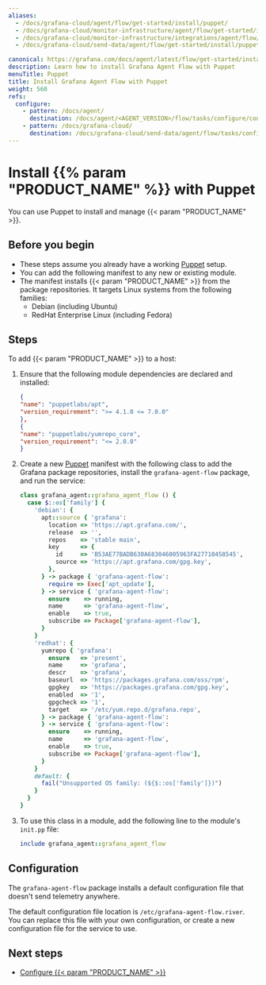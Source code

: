 ```yaml
---
aliases:
  - /docs/grafana-cloud/agent/flow/get-started/install/puppet/
  - /docs/grafana-cloud/monitor-infrastructure/agent/flow/get-started/install/puppet/
  - /docs/grafana-cloud/monitor-infrastructure/integrations/agent/flow/get-started/install/puppet/
  - /docs/grafana-cloud/send-data/agent/flow/get-started/install/puppet/

canonical: https://grafana.com/docs/agent/latest/flow/get-started/install/puppet/
description: Learn how to install Grafana Agent Flow with Puppet
menuTitle: Puppet
title: Install Grafana Agent Flow with Puppet
weight: 560
refs:
  configure:
    - pattern: /docs/agent/
      destination: /docs/agent/<AGENT_VERSION>/flow/tasks/configure/configure-linux/
    - pattern: /docs/grafana-cloud/
      destination: /docs/grafana-cloud/send-data/agent/flow/tasks/configure/configure-linux/
---
```


# Install {{% param "PRODUCT_NAME" %}} with Puppet

You can use Puppet to install and manage {{< param "PRODUCT_NAME" >}}.

## Before you begin

- These steps assume you already have a working [Puppet][] setup.
- You can add the following manifest to any new or existing module.
- The manifest installs {{< param "PRODUCT_NAME" >}} from the package repositories. It targets Linux systems from the following families:
  - Debian (including Ubuntu)
  - RedHat Enterprise Linux (including Fedora)

## Steps

To add {{< param "PRODUCT_NAME" >}} to a host:

1. Ensure that the following module dependencies are declared and installed:

   ```json
   {
   "name": "puppetlabs/apt",
   "version_requirement": ">= 4.1.0 <= 7.0.0"
   },
   {
   "name": "puppetlabs/yumrepo_core",
   "version_requirement": "<= 2.0.0"
   }
   ```

1. Create a new [Puppet][] manifest with the following class to add the Grafana package repositories, install the `grafana-agent-flow` package, and run the service:

   ```ruby
   class grafana_agent::grafana_agent_flow () {
     case $::os['family'] {
       'debian': {
         apt::source { 'grafana':
           location => 'https://apt.grafana.com/',
           release  => '',
           repos    => 'stable main',
           key      => {
             id     => 'B53AE77BADB630A683046005963FA27710458545',
             source => 'https://apt.grafana.com/gpg.key',
           },
         } -> package { 'grafana-agent-flow':
           require => Exec['apt_update'],
         } -> service { 'grafana-agent-flow':
           ensure    => running,
           name      => 'grafana-agent-flow',
           enable    => true,
           subscribe => Package['grafana-agent-flow'],
         }
       }
       'redhat': {
         yumrepo { 'grafana':
           ensure   => 'present',
           name     => 'grafana',
           descr    => 'grafana',
           baseurl  => 'https://packages.grafana.com/oss/rpm',
           gpgkey   => 'https://packages.grafana.com/gpg.key',
           enabled  => '1',
           gpgcheck => '1',
           target   => '/etc/yum.repo.d/grafana.repo',
         } -> package { 'grafana-agent-flow':
         } -> service { 'grafana-agent-flow':
           ensure    => running,
           name      => 'grafana-agent-flow',
           enable    => true,
           subscribe => Package['grafana-agent-flow'],
         }
       }
       default: {
         fail("Unsupported OS family: (${$::os['family']})")
       }
     }
   }
   ```

1. To use this class in a module, add the following line to the module's `init.pp` file:

   ```ruby
   include grafana_agent::grafana_agent_flow
   ```

## Configuration

The `grafana-agent-flow` package installs a default configuration file that doesn't send telemetry anywhere.

The default configuration file location is `/etc/grafana-agent-flow.river`. You can replace this file with your own configuration, or create a new configuration file for the service to use.

## Next steps

- [Configure {{< param "PRODUCT_NAME" >}}](ref:configure)

[Puppet]: https://www.puppet.com/
